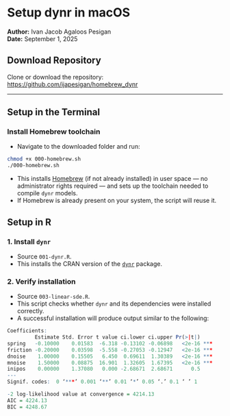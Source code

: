 # Setup dynr in macOS

**Author:** Ivan Jacob Agaloos Pesigan  
**Date:** September 1, 2025

## Download Repository

Clone or download the repository:  
<https://github.com/ijapesigan/homebrew_dynr>

---

## Setup in the Terminal

### Install Homebrew toolchain

- Navigate to the downloaded folder and run:

```bash
chmod +x 000-homebrew.sh
./000-homebrew.sh
```

- This installs [Homebrew](https://brew.sh/) (if not already installed) in user space — no administrator rights required — and sets up the toolchain needed to compile `dynr` models.
- If Homebrew is already present on your system, the script will reuse it.

## Setup in R

### 1. Install `dynr`
- Source `001-dynr.R`.  
- This installs the CRAN version of the [`dynr`](https://CRAN.R-project.org/package=dynr) package.

### 2. Verify installation
- Source `003-linear-sde.R`.  
- This script checks whether `dynr` and its dependencies were installed correctly.  
- A successful installation will produce output similar to the following:

```r
Coefficients:
         Estimate Std. Error t value ci.lower ci.upper Pr(>|t|)    
spring   -0.10000    0.01583  -6.318 -0.13102 -0.06898   <2e-16 ***
friction -0.20000    0.03598  -5.558 -0.27053 -0.12947   <2e-16 ***
dnoise    1.00000    0.15505   6.450  0.69611  1.30389   <2e-16 ***
mnoise    1.50000    0.08875  16.901  1.32605  1.67395   <2e-16 ***
inipos    0.00000    1.37080   0.000 -2.68671  2.68671      0.5    
---
Signif. codes:  0 ‘***’ 0.001 ‘**’ 0.01 ‘*’ 0.05 ‘.’ 0.1 ‘ ’ 1

-2 log-likelihood value at convergence = 4214.13
AIC = 4224.13
BIC = 4248.67
